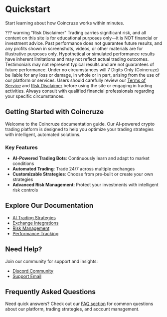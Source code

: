 # Quickstart

Start learning about how Coincruze works within minutes.

??? warning "Risk Disclaimer"
    Trading carries significant risk, and all content on this site is for educational purposes
    only—it is NOT financial or investment advice. Past performance does not guarantee future results,
    and any profits shown in screenshots, videos, or other materials are for illustrative purposes only.
    Hypothetical or simulated performance results have inherent limitations and may not reflect actual trading outcomes.
    Testimonials may not represent typical results and are not guarantees of future performance.
    Under no circumstances will 7 Digits Only (Coincruze) be liable for any loss or damage, in whole or in part,
    arising from the use of our platform or services. Users should carefully review our
    [Terms of Service](https://coincruze.com/terms) and [Risk Disclaimer](https://coincruze.com/disclaimer)
    before using the site or engaging in trading activities. Always consult with qualified financial professionals
    regarding your specific circumstances.

## Getting Started with Coincruze

Welcome to the Coincruze documentation guide. Our AI-powered crypto trading platform is designed to help you optimize your trading strategies with intelligent, automated solutions.


### Key Features

- **AI-Powered Trading Bots**: Continuously learn and adapt to market conditions
- **Automated Trading**: Trade 24/7 across multiple exchanges
- **Customizable Strategies**: Choose from pre-built or create your own strategies
- **Advanced Risk Management**: Protect your investments with intelligent risk controls

## Explore Our Documentation

- [AI Trading Strategies](/strategies)
- [Exchange Integrations](/exchanges)
- [Risk Management](/risk-management)
- [Performance Tracking](/analytics)

## Need Help?

Join our community for support and insights:

- [Discord Community](https://discord.gg/aBhW5Sbk)
- [Support Email](mailto:support@coincruze.com)

## Frequently Asked Questions

Need quick answers? Check out our [FAQ section](/faq) for common questions about our platform, trading strategies, and account management.
